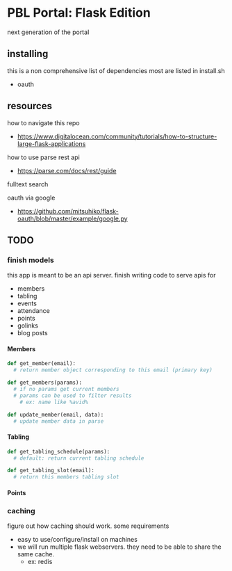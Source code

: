 # PBL Portal: Flask Edition

next generation of the portal



## installing

this is a non comprehensive list of dependencies
most are listed in install.sh

- oauth

## resources

how to navigate this repo
- https://www.digitalocean.com/community/tutorials/how-to-structure-large-flask-applications

how to use parse rest api
- https://parse.com/docs/rest/guide

fulltext search

oauth via google
- https://github.com/mitsuhiko/flask-oauth/blob/master/example/google.py

## TODO

### finish models

this app is meant to be an api server. finish writing code to serve apis for

- members
- tabling
- events
- attendance
- points
- golinks
- blog posts

#### Members
```python
def get_member(email):
  # return member object corresponding to this email (primary key)

def get_members(params):
  # if no params get current members
  # params can be used to filter results
    # ex: name like %avid%

def update_member(email, data):
  # update member data in parse

```

#### Tabling
```python
def get_tabling_schedule(params):
  # default: return current tabling schedule

def get_tabling_slot(email):
  # return this members tabling slot
```

#### Points


### caching

figure out how caching should work. some requirements
- easy to use/configure/install on machines
- we will run multiple flask webservers. they need to be able to share the same cache.
  - ex: redis



